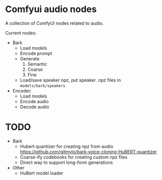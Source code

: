 ﻿# Comfyui audio nodes
A collection of ComfyUI nodes related to audio.

Current nodes:
* Bark
  * Load models
  * Encode prompt
  * Generate
    1. Semantic
    2. Coarse
    3. Fine
  * Load/save speaker npz, put speaker .npz files in `models/bark/speakers`
* Encodec
  * Load models
  * Encode audio
  * Decode audio

# TODO
* Bark
  * Hubert quantizer for creating npz from audio https://github.com/gitmylo/bark-voice-cloning-HuBERT-quantizer
  * Coarse-ify codebooks for creating custom npz files
  * Direct way to support long-form generations
* Other
  * HuBert model loader